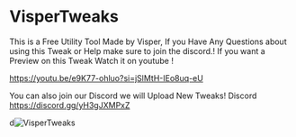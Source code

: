 # VisperTweaks
This is a Free Utility Tool Made by Visper, If you Have Any Questions about using this Tweak or Help make sure to join the discord.!
If you want a Preview on this Tweak Watch it on youtube !

https://youtu.be/e9K77-ohluo?si=jSlMtH-IEo8uq-eU

You can also join our Discord we will Upload New Tweaks!
Discord 
https://discord.gg/yH3gJXMPxZ



d![VisperTweaks](https://github.com/visper21/VisperTweaks/assets/155386862/9d5caf61-226a-4bfb-a7f4-449d73136e85)
